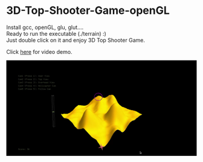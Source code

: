 # 3D-Top-Shooter-Game-openGL
Install gcc, openGL, glu, glut.... <br />
Ready to run the executable (./terrain) :) <br />
Just double click on it and enjoy 3D Top Shooter Game.

Click [here](https://youtu.be/XZlUA_wdV-I) for video demo.

![Screenshot](screenshot.png?raw=true "Main Screen")
